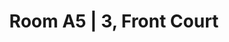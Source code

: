 ---
basin: 'Yes'
cudn: true
floor: Second
grade: 3
images:
- /room_database/images/fc/a5_3_1.jpg
living_room: 'No'
location: Front Court
name: A5 | 3
network: Wired and Wireless
title: Room A5 | 3, Front Court
---